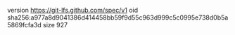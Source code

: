 version https://git-lfs.github.com/spec/v1
oid sha256:a977a8d9041386d414458bb59f9d55c963d999c5c0995e738d0b5a5869fcfa3d
size 927

